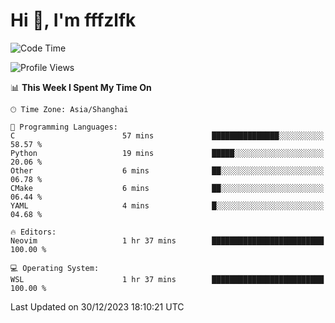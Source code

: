 # Hi 👋, I'm fffzlfk

<!--START_SECTION:waka-->
![Code Time](http://img.shields.io/badge/Code%20Time-634%20hrs%2015%20mins-blue)

![Profile Views](http://img.shields.io/badge/Profile%20Views-6-blue)

📊 **This Week I Spent My Time On** 

```text
🕑︎ Time Zone: Asia/Shanghai

💬 Programming Languages: 
C                        57 mins             ███████████████░░░░░░░░░░   58.57 % 
Python                   19 mins             █████░░░░░░░░░░░░░░░░░░░░   20.06 % 
Other                    6 mins              ██░░░░░░░░░░░░░░░░░░░░░░░   06.78 % 
CMake                    6 mins              ██░░░░░░░░░░░░░░░░░░░░░░░   06.44 % 
YAML                     4 mins              █░░░░░░░░░░░░░░░░░░░░░░░░   04.68 % 

🔥 Editors: 
Neovim                   1 hr 37 mins        █████████████████████████   100.00 % 

💻 Operating System: 
WSL                      1 hr 37 mins        █████████████████████████   100.00 % 
```


 Last Updated on 30/12/2023 18:10:21 UTC
<!--END_SECTION:waka-->
